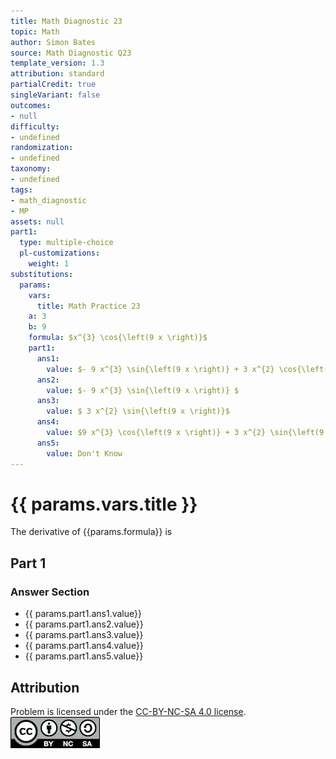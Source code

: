 ```yaml
---
title: Math Diagnostic 23
topic: Math
author: Simon Bates
source: Math Diagnostic Q23
template_version: 1.3
attribution: standard
partialCredit: true
singleVariant: false
outcomes:
- null
difficulty:
- undefined
randomization:
- undefined
taxonomy:
- undefined
tags:
- math_diagnostic
- MP
assets: null
part1:
  type: multiple-choice
  pl-customizations:
    weight: 1
substitutions:
  params:
    vars:
      title: Math Practice 23
    a: 3
    b: 9
    formula: $x^{3} \cos{\left(9 x \right)}$
    part1:
      ans1:
        value: $- 9 x^{3} \sin{\left(9 x \right)} + 3 x^{2} \cos{\left(9 x \right)}$
      ans2:
        value: $- 9 x^{3} \sin{\left(9 x \right)} $
      ans3:
        value: $ 3 x^{2} \sin{\left(9 x \right)}$
      ans4:
        value: $9 x^{3} \cos{\left(9 x \right)} + 3 x^{2} \sin{\left(9 x \right)}$
      ans5:
        value: Don't Know
---
```

# {{ params.vars.title }}
The derivative of {{params.formula}} is

## Part 1

### Answer Section

- {{ params.part1.ans1.value}}
- {{ params.part1.ans2.value}}
- {{ params.part1.ans3.value}}
- {{ params.part1.ans4.value}}
- {{ params.part1.ans5.value}}

## Attribution

Problem is licensed under the [CC-BY-NC-SA 4.0 license](https://creativecommons.org/licenses/by-nc-sa/4.0/).<br> ![The Creative Commons 4.0 license requiring attribution-BY, non-commercial-NC, and share-alike-SA license.](https://raw.githubusercontent.com/firasm/bits/master/by-nc-sa.png)